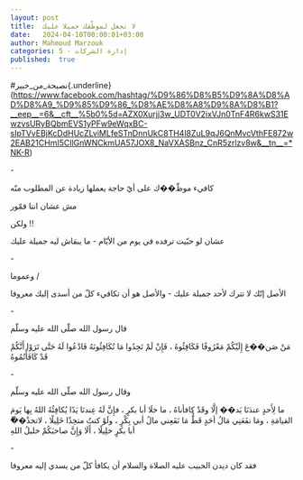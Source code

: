 ```yaml
---
layout: post
title:  لا تجعل لموظّفك جميلا عليك
date:   2024-04-10T00:00:01+03:00
author: Mahmoud Marzouk
categories: 5 - إدارة الشركات
published:  true
---
```

\#نصيحة_من_خبير{.underline}(https://www.facebook.com/hashtag/%D9%86%D8%B5%D9%8A%D8%AD%D8%A9_%D9%85%D9%86_%D8%AE%D8%A8%D9%8A%D8%B1?__eep__=6&__cft__%5b0%5d=AZX0Xurjj3w_UDT0V2ixVJn0TnF4R6kwS31EwzvsURyBQbmEVS1yPFw9eWqxBC-sIpTVvEBjKcDdHUcZLviMLfeSTnDnnUkC8TH4l8ZuL9qJ6QnMvcVthFE872w2EAB21CHmI5CIlGnWNCkmUA57JOX8_NaVXASBnz_CnR5zrlzv8w&__tn__=*NK-R)

\-

كافيء موظّ��ك على أيّ حاجة يعملها زيادة عن المطلوب منّه

مش عشان انتا قمّور

ولكن !!

عشان لو حبّيت ترفده في يوم من الأيّام - ما يبقاش ليه جميلة
عليك

\-

وعموما /

الأصل إنّك لا تترك لأحد جميلة عليك - والأصل هو أن تكافيء كلّ من أسدى إليك
معروفا

\-

قال رسول الله صلّى الله عليه وسلّم

مَنْ صَن��عَ إِلَيْكُمْ مَعْرُوفًا فَكَافِئُوهُ ، فَإِنْ لَمْ تَجِدُوا مَا تُكَافِئُونَهُ فَادْعُوا لَهُ حَتَّى
تَرَوْا أَنَّكُمْ قَدْ كَافَأْتُمُوهُ

\-

وقال رسول الله صلّى الله عليه وسلّم

ما لِأَحدٍ عندَنَا يَد�� إلَّا وقَدْ كافأناهُ ، ما خلَا أبا بكرٍ ، فإِنَّ لَهُ عِندنَا يَدًا
يُكافِئُهُ اللهُ بِها يَومَ القيامَةِ ، ومَا نفَعَنِي مَالُ أحَدٍ قَطُّ مَا نَفَعِني مالُ أبي بِكْرٍ
، ولَوْ كنتُ متخِذًا خَلِيلًا ، لاتخذْ��ُ أبا بكرٍ خلِيلًا ، أَلَا وَإِنَّ صاحبَكُمْ خليلُ
اللهِ

\-

فقد كان ديدن الحبيب عليه الصلاة والسلام أن يكافأ كلّ من يسدي إليه
معروفا
